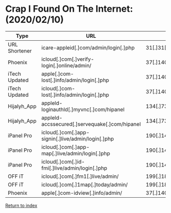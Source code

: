 # Crap I Found On The Internet: (2020/02/10)

| Type          | URL                                                | IP                    |
| ------------- | -------------------------------------------------- | --------------------- |
| URL Shortener | icare-appleid[.]com/admin/login[.]php              | 31[.]31[.]198[.]107   |
| Phoenix       | icloud[.]com[.]verify-login[.]online/admin/        | 37[.]140[.]192[.]254  |
| iTech Updated | apple[.]com-lost[.]info/admin/login[.]php          | 37[.]140[.]192[.]254  |
| iTech Updated | icloud[.]com-lost[.]info/admin/login[.]php         | 37[.]140[.]192[.]254  |
| HijaIyh_App   | appleld-loginauthld[.]myvnc[.]com/hipanel          | 134[.]73[.]55[.]143   |
| HijaIyh_App   | appleld-accssecured[.]servequake[.]com/hipanel     | 134[.]73[.]55[.]143   |
| iPanel Pro    | icloud[.]com[.]app-signin[.]live/admin/login[.]php | 190[.]14[.]38[.]22    |
| iPanel Pro    | icloud[.]com[.]app-map[.]live/admin/login[.]php    | 190[.]14[.]38[.]22    |
| iPanel Pro    | icloud[.]com[.]id-fmi[.]live/admin/login[.]php     | 190[.]14[.]38[.]22    |
| OFF iT        | icloud[.]com[.]fm1[.]live/admin/                   | 199[.]188[.]200[.]231 |
| OFF iT        | icloud[.]com[.]1map[.]today/admin/                 | 199[.]188[.]200[.]231 |
| Phoenix       | apple[.]com-idview[.]info/admin/                   | 37[.]140[.]192[.]154  |

[Return to index](/archive)